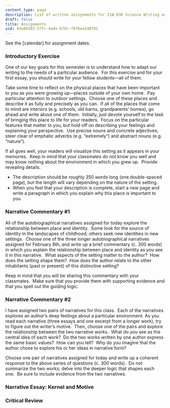 ```yaml
---
content_type: page
description: List of written assignments for 21W.036 Science Writing and New Media.
draft: false
title: Assignments
uid: 93e89302-57fc-4ade-b78c-f876ea240701
---
```

See the \[calendar\] for assignment dates.

### Introductory Exercise

One of our key goals for this semester is to understand how to adapt our writing to the needs of a particular audience.  For this exercise and for your first essay, you should write for your fellow students—all of them.

Take some time to reflect on the physical places that have been important to you as you were growing up—places outside of your own home.  Pay particular attention to outdoor settings.  Choose one of these places and describe it as fully and precisely as you can.  If all of the places that come to mind are interiors (e.g. schools, old barns, grandparents’ homes), go ahead and write about one of them.  Initially, just devote yourself to the task of bringing this place to life for your readers.  Focus on the particular features that matter to you, but hold off on describing your feelings and explaining your perspective.  Use precise nouns and concrete adjectives; steer clear of emphatic adverbs (e.g. “extremely”) and abstract nouns (e.g. “nature”).

If all goes well, your readers will visualize this setting as it appears in your memories.  Keep in mind that your classmates do not know you well and may know nothing about the environment in which you grew up.  Provide revealing details.

- The description should be roughly 350 words long (one double-spaced page), but the length will vary depending on the nature of the setting.
- When you feel that your description is complete, start a new page and write a paragraph in which you explain why this place is important to you.

### Narrative Commentary #1

All of the autobiographical narratives assigned for today explore the relationship between place and identity.  Some look for the source of identity in the landscapes of childhood; others seek new identities in new settings.  Choose one of the three longer autobiographical narratives assigned for February 8th, and write up a brief commentary (c. 300 words) in which you explain the relationship between place and identity as you see it in this narrative.  What aspects of the setting matter to the author?  How does the setting shape them?  How does the author relate to the other inhabitants (past or present) of this distinctive setting?

Keep in mind that you will be sharing this commentary with your classmates.  Make sure that you provide them with supporting evidence and that you spell out the guiding logic.

### Narrative Commentary #2

I have assigned two pairs of narratives for this class.  Each of the narratives explores an author’s deep feelings about a particular environment. As you read each narrative (three essays and one excerpt from a longer work), try to figure out the writer’s motive.  Then, choose one of the pairs and explore the relationship between the two narrative works.  What do you see as the central idea of each work?  Do the two works written by one author express the same basic values?  How can you tell?  Why do you imagine that the author chose to explore his or her ideas in narrative form?

Choose one pair of narratives assigned for today and write up a coherent response to the above series of questions (c. 300 words).  Do not summarize the two works; delve into the deeper logic that shapes each one.  Be sure to include evidence from the two narratives.

### Narrative Essay: Kernel and Motive

### Critical Review